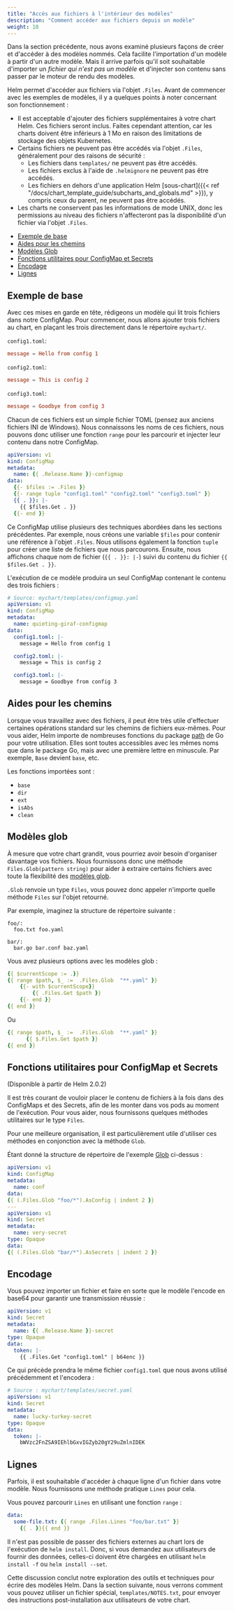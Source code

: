 ```yaml
---
title: "Accès aux fichiers à l'intérieur des modèles"
description: "Comment accéder aux fichiers depuis un modèle"
weight: 10
---
```


Dans la section précédente, nous avons examiné plusieurs façons de créer et d'accéder à des modèles nommés. Cela facilite l'importation d'un modèle à partir d'un autre modèle. Mais il arrive parfois qu'il soit souhaitable d'importer un _fichier qui n'est pas un modèle_ et d'injecter son contenu sans passer par le moteur de rendu des modèles.

Helm permet d'accéder aux fichiers via l'objet `.Files`. Avant de commencer avec les exemples de modèles, il y a quelques points à noter concernant son fonctionnement :

- Il est acceptable d'ajouter des fichiers supplémentaires à votre chart Helm. Ces fichiers seront inclus. Faites cependant attention, car les charts doivent être inférieurs à 1 Mo en raison des limitations de stockage des objets Kubernetes.
- Certains fichiers ne peuvent pas être accédés via l'objet `.Files`, généralement pour des raisons de sécurité :
  - Les fichiers dans `templates/` ne peuvent pas être accédés.
  - Les fichiers exclus à l'aide de `.helmignore` ne peuvent pas être accédés.
  - Les fichiers en dehors d'une application Helm [sous-chart]({{< ref "/docs/chart_template_guide/subcharts_and_globals.md" >}}), y compris ceux du parent, ne peuvent pas être accédés.
- Les charts ne conservent pas les informations de mode UNIX, donc les permissions au niveau des fichiers n'affecteront pas la disponibilité d'un fichier via l'objet `.Files`.


<!-- toc -->

- [Exemple de base](#exemple-de-base)
- [Aides pour les chemins](#aides-pour-les-chemins)
- [Modèles Glob](#modèles-glob)
- [Fonctions utilitaires pour ConfigMap et Secrets](#fonctions-utilitaires-pour-configmap-et-secrets)
- [Encodage](#encodage)
- [Lignes](#lignes)

<!-- tocstop -->

## Exemple de base

Avec ces mises en garde en tête, rédigeons un modèle qui lit trois fichiers dans notre ConfigMap. Pour commencer, nous allons ajouter trois fichiers au chart, en plaçant les trois directement dans le répertoire `mychart/`.

`config1.toml`:

```toml
message = Hello from config 1
```

`config2.toml`:

```toml
message = This is config 2
```

`config3.toml`:

```toml
message = Goodbye from config 3
```

Chacun de ces fichiers est un simple fichier TOML (pensez aux anciens fichiers INI de Windows). Nous connaissons les noms de ces fichiers, nous pouvons donc utiliser une fonction `range` pour les parcourir et injecter leur contenu dans notre ConfigMap.

```yaml
apiVersion: v1
kind: ConfigMap
metadata:
  name: {{ .Release.Name }}-configmap
data:
  {{- $files := .Files }}
  {{- range tuple "config1.toml" "config2.toml" "config3.toml" }}
  {{ . }}: |-
    {{ $files.Get . }}
  {{- end }}
```

Ce ConfigMap utilise plusieurs des techniques abordées dans les sections précédentes. Par exemple, nous créons une variable `$files` pour contenir une référence à l'objet `.Files`. Nous utilisons également la fonction `tuple` pour créer une liste de fichiers que nous parcourons. Ensuite, nous affichons chaque nom de fichier (`{{ . }}: |-`) suivi du contenu du fichier `{{ $files.Get . }}`.

L'exécution de ce modèle produira un seul ConfigMap contenant le contenu des trois fichiers :

```yaml
# Source: mychart/templates/configmap.yaml
apiVersion: v1
kind: ConfigMap
metadata:
  name: quieting-giraf-configmap
data:
  config1.toml: |-
    message = Hello from config 1

  config2.toml: |-
    message = This is config 2

  config3.toml: |-
    message = Goodbye from config 3
```

## Aides pour les chemins

Lorsque vous travaillez avec des fichiers, il peut être très utile d'effectuer certaines opérations standard sur les chemins de fichiers eux-mêmes. Pour vous aider, Helm importe de nombreuses fonctions du package [path](https://golang.org/pkg/path/) de Go pour votre utilisation. Elles sont toutes accessibles avec les mêmes noms que dans le package Go, mais avec une première lettre en minuscule. Par exemple, `Base` devient `base`, etc.

Les fonctions importées sont :
- `base`
- `dir`
- `ext`
- `isAbs`
- `clean`

## Modèles glob

À mesure que votre chart grandit, vous pourriez avoir besoin d'organiser davantage vos fichiers. Nous fournissons donc une méthode `Files.Glob(pattern string)` pour aider à extraire certains fichiers avec toute la flexibilité des [modèles glob](https://godoc.org/github.com/gobwas/glob).

`.Glob` renvoie un type `Files`, vous pouvez donc appeler n'importe quelle méthode `Files` sur l'objet retourné.

Par exemple, imaginez la structure de répertoire suivante :

```
foo/:
  foo.txt foo.yaml

bar/:
  bar.go bar.conf baz.yaml
```

Vous avez plusieurs options avec les modèles glob :

```yaml
{{ $currentScope := .}}
{{ range $path, $_ :=  .Files.Glob  "**.yaml" }}
    {{- with $currentScope}}
        {{ .Files.Get $path }}
    {{- end }}
{{ end }}
```

Ou

```yaml
{{ range $path, $_ :=  .Files.Glob  "**.yaml" }}
      {{ $.Files.Get $path }}
{{ end }}
```

## Fonctions utilitaires pour ConfigMap et Secrets

(Disponible à partir de Helm 2.0.2)

Il est très courant de vouloir placer le contenu de fichiers à la fois dans des ConfigMaps et des Secrets, afin de les monter dans vos pods au moment de l'exécution. Pour vous aider, nous fournissons quelques méthodes utilitaires sur le type `Files`.

Pour une meilleure organisation, il est particulièrement utile d'utiliser ces méthodes en conjonction avec la méthode `Glob`.

Étant donné la structure de répertoire de l'exemple [Glob](#modèles-glob) ci-dessus :

```yaml
apiVersion: v1
kind: ConfigMap
metadata:
  name: conf
data:
{{ (.Files.Glob "foo/*").AsConfig | indent 2 }}
---
apiVersion: v1
kind: Secret
metadata:
  name: very-secret
type: Opaque
data:
{{ (.Files.Glob "bar/*").AsSecrets | indent 2 }}
```

## Encodage

Vous pouvez importer un fichier et faire en sorte que le modèle l'encode en base64 pour garantir une transmission réussie :

```yaml
apiVersion: v1
kind: Secret
metadata:
  name: {{ .Release.Name }}-secret
type: Opaque
data:
  token: |-
    {{ .Files.Get "config1.toml" | b64enc }}
```

Ce qui précède prendra le même fichier `config1.toml` que nous avons utilisé précédemment et l'encodera :

```yaml
# Source : mychart/templates/secret.yaml
apiVersion: v1
kind: Secret
metadata:
  name: lucky-turkey-secret
type: Opaque
data:
  token: |-
    bWVzc2FnZSA9IEhlbGxvIGZyb20gY29uZmlnIDEK
```

## Lignes

Parfois, il est souhaitable d'accéder à chaque ligne d'un fichier dans votre modèle. Nous fournissons une méthode pratique `Lines` pour cela.

Vous pouvez parcourir `Lines` en utilisant une fonction `range` :

```yaml
data:
  some-file.txt: {{ range .Files.Lines "foo/bar.txt" }}
    {{ . }}{{ end }}
```

Il n'est pas possible de passer des fichiers externes au chart lors de l'exécution de `helm install`. Donc, si vous demandez aux utilisateurs de fournir des données, celles-ci doivent être chargées en utilisant `helm install -f` ou `helm install --set`.

Cette discussion conclut notre exploration des outils et techniques pour écrire des modèles Helm. Dans la section suivante, nous verrons comment vous pouvez utiliser un fichier spécial, `templates/NOTES.txt`, pour envoyer des instructions post-installation aux utilisateurs de votre chart.
